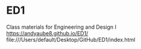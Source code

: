 # ED1
Class materials for Engineering and Design I
https://andyaube8.github.io/ED1/
file:///Users/default/Desktop/GitHub/ED1/index.html 
